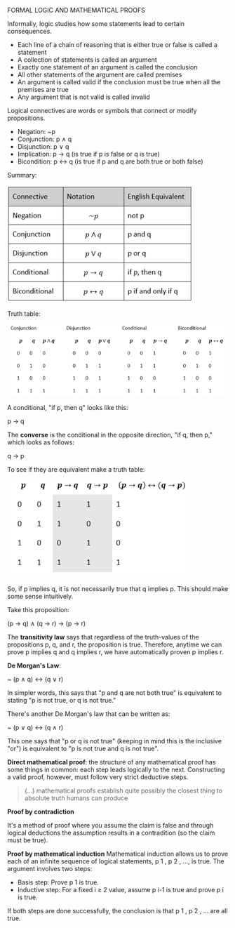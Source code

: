 FORMAL LOGIC AND MATHEMATICAL PROOFS

Informally, logic studies how some statements lead to certain consequences.

- Each line of a chain of reasoning that is either true or false is called a statement
- A collection of statements is called an argument
- Exactly one statement of an argument is called the conclusion
- All other statements of the argument are called premises
- An argument is called valid if the conclusion must be true when all the premises
  are true
- Any argument that is not valid is called invalid

Logical connectives are words or symbols that connect or modify propositions.

- Negation: ~p
- Conjunction: p ∧ q
- Disjunction: p ∨ q
- Implication: p → q (is true if p is false or q is true)
- Bicondition: p ↔ q (is true if p and q are both true or both false)

Summary:

![logic summary](./logicsummary.png)

Truth table:

![truth table](./truthtable.png)

A conditional, "if p, then q" looks like this:

p → q

The **converse** is the conditional in the opposite direction, "if q, then p," which looks
as follows:

q → p

To see if they are equivalent make a truth table:

![converse](./equivalence.png)

So, if p implies q, it is not necessarily true that q implies p. This should make
some sense intuitively.

Take this proposition:

(p → q) ∧ (q → r) → (p → r)

The **transitivity law** says that regardless of the truth-values of the propositions
p, q, and r, the proposition is true. Therefore, anytime we can prove p implies q and q
implies r, we have automatically proven p implies r.

**De Morgan's Law**:

~ (p ∧ q) ↔ (q ∨ r)

In simpler words, this says that "p and q are not both true" is equivalent to stating
"p is not true, or q is not true."

There's another De Morgan's law that can be written as:

~ (p ∨ q) ↔ (q ∧ r)

This one says that "p or q is not true" (keeping in mind this is the inclusive "or") is
equivalent to "p is not true and q is not true".

**Direct mathematical proof**: the structure of any mathematical proof has some things
in common: each step leads logically to the next. Constructing a valid proof, however,
must follow very strict deductive steps.

> (...) mathematical proofs establish quite possibly the closest thing to absolute truth
> humans can produce

**Proof by contradiction**

It's a method of proof where you assume the claim is false and through logical deductions
the assumption results in a contradition (so the claim must be true).

**Proof by mathematical induction**
Mathematical induction allows us to prove each of an infinite sequence of logical
statements, p 1 , p 2 , ..., is true. The argument involves two steps:

- Basis step: Prove p 1 is true.
- Inductive step: For a fixed i ≥ 2 value, assume p i-1 is true and prove p i is true.

If both steps are done successfully, the conclusion is that p 1 , p 2 , ... are all true.
